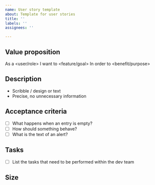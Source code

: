 ```yaml
---
name: User story template
about: Template for user stories
title: ''
labels: ''
assignees: ''

---
```


## Value proposition

As a <user/role>
I want to <feature/goal>
In order to <benefit/purpose>

## Description

- Scribble / design or text
- Precise, no unnecessary information

## Acceptance criteria

- [ ] What happens when an entry is empty?
- [ ] How should something behave?
- [ ] What is the text of an alert?

## Tasks

- [ ] List the tasks that need to be performed within the dev team

## Size

